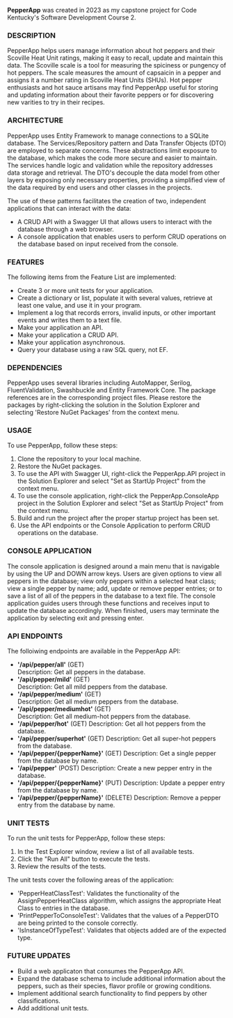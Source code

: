 **PepperApp** was created in 2023 as my capstone project for Code Kentucky's Software Development Course 2.

### DESCRIPTION
PepperApp helps users manage information about hot peppers and their Scoville Heat Unit ratings, making it easy to recall, update and maintain this data.
The Scoville scale is a tool for measuring the spiciness or pungency of hot peppers.
The scale measures the amount of capsaicin in a pepper and assigns it a number rating in Scoville Heat Units (SHUs).
Hot pepper enthusiasts and hot sauce artisans may find PepperApp useful for storing and updating information about their favorite peppers or for discovering new varities to try in their recipes.

### ARCHITECTURE
PepperApp uses Entity Framework to manage connections to a SQLite database.
The Services/Repository pattern and Data Transfer Objects (DTO) are employed to separate concerns.
These abstractions limit exposure to the database, which makes the code more secure and easier to maintain.
The services handle logic and validation while the repository addresses data storage and retrieval.
The DTO's decouple the data model from other layers by exposing only necessary properties, providing a simplified view of the data required by end users and other classes in the projects.

The use of these patterns facilitates the creation of two, independent applications that can interact with the data: 
- A CRUD API with a Swagger UI that allows users to interact with the database through a web browser.
- A console application that enables users to perform CRUD operations on the database based on input received from the console.

### FEATURES
The following items from the Feature List are implemented:
- Create 3 or more unit tests for your application.
- Create a dictionary or list, populate it with several values, retrieve at least one value, and use it in your program.
- Implement a log that records errors, invalid inputs, or other important events and writes them to a text file.
- Make your application an API.
- Make your application a CRUD API.
- Make your application asynchronous.
- Query your database using a raw SQL query, not EF.

### DEPENDENCIES
PepperApp uses several libraries including AutoMapper, Serilog, FluentValidation, Swashbuckle and Entity Framework Core.
The package references are in the corresponding project files.
Please restore the packages by right-clicking the solution in the Solution Explorer and selecting 'Restore NuGet Packages' from the context menu.

### USAGE
To use PepperApp, follow these steps:
1. Clone the repository to your local machine.
2. Restore the NuGet packages.
3. To use the API with Swagger UI, right-click the PepperApp.API project in the Solution Explorer and select "Set as StartUp Project" from the context menu.
4. To use the console application, right-click the PepperApp.ConsoleApp project in the Solution Explorer and select "Set as StartUp Project" from the context menu.
5. Build and run the project after the proper startup project has been set.
6. Use the API endpoints or the Console Application to perform CRUD operations on the database.

### CONSOLE APPLICATION
The console application is designed around a main menu that is navigable by using the UP and DOWN arrow keys.
Users are given options to view all peppers in the database; view only peppers within a selected heat class; view a single pepper by name; add, update or remove pepper entries; or to save a list of all of the peppers in the database to a text file.
The console application guides users through these functions and receives input to update the database accordingly.
When finished, users may terminate the application by selecting exit and pressing enter.

### API ENDPOINTS
The folloiwing endpoints are available in the PepperApp API:  
- **'/api/pepper/all'**  (GET)  
	Description: Get all peppers in the database.    		
- **'/api/pepper/mild'** (GET)  
	Description: Get all mild peppers from the database.  
- **'/api/pepper/medium'** (GET)  
	Description: Get all medium peppers from the database.  
- **'/api/pepper/mediumhot'** (GET)  
	Description: Get all medium-hot peppers from the database.
- **'/api/pepper/hot'** (GET)
	Description: Get all hot peppers from the database.
- **'/api/pepper/superhot'** (GET)
	Description: Get all super-hot peppers from the database.
- **'/api/pepper/{pepperName}'** (GET)
	Description: Get a single pepper from the database by name.
- **'/api/pepper'**	(POST)
	Description: Create a new pepper entry in the database.
- **'/api/pepper/{pepperName}'** (PUT)
	Description: Update a pepper entry from the database by name.
- **'/api/pepper/{pepperName}'** (DELETE)
	Description: Remove a pepper entry from the database by name.

### UNIT TESTS
To run the unit tests for PepperApp, follow these steps:
1. In the Test Explorer window, review a list of all available tests.
2. Click the "Run All" button to execute the tests.
3. Review the results of the tests.

The unit tests cover the following areas of the application:
- 'PepperHeatClassTest': Validates the functionality of the AssignPepperHeatClass algorithm, which assigns the appropriate Heat Class to entries in the database.
- 'PrintPepperToConsoleTest': Validates that the values of a PepperDTO are being printed to the console correctly.
- 'IsInstanceOfTypeTest': Validates that objects added are of the expected type.

### FUTURE UPDATES
- Build a web applicaton that consumes the PepperApp API.
- Expand the database schema to include additional information about the peppers, such as their species, flavor profile or growing conditions.
- Implement additional search functionality to find peppers by other classifications.
- Add additional unit tests.

